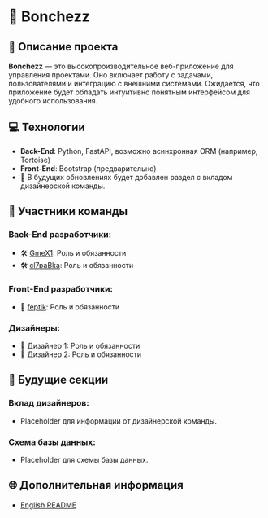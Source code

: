 
# 🚀 Bonchezz

## 📝 Описание проекта
**Bonchezz** — это высокопроизводительное веб-приложение для управления проектами. Оно включает работу с задачами, пользователями и интеграцию с внешними системами. Ожидается, что приложение будет обладать интуитивно понятным интерфейсом для удобного использования.

## 💻 Технологии
- **Back-End**: Python, FastAPI, возможно асинхронная ORM (например, Tortoise)
- **Front-End**: Bootstrap (предварительно)
- 🎨 В будущих обновлениях будет добавлен раздел с вкладом дизайнерской команды.

## 👥 Участники команды
### **Back-End разработчики**:
  - 🛠 [GmeX1](https://github.com/GmeX1): Роль и обязанности
  - 🛠 [cl7paBka](https://github.com/cl7paBka): Роль и обязанности

### **Front-End разработчики**:
  - 🎯 [feptik](https://github.com/feptik): Роль и обязанности

### **Дизайнеры**:
  - 🎨 Дизайнер 1: Роль и обязанности
  - 🎨 Дизайнер 2: Роль и обязанности

## 🔮 Будущие секции
### **Вклад дизайнеров**:
  - Placeholder для информации от дизайнерской команды.

### **Схема базы данных**:
  - Placeholder для схемы базы данных.

## 🌐 Дополнительная информация
- [English README](../README.md)

